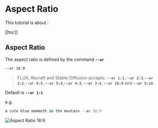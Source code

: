 # Aspect Ratio

This tutorial is about :

[[toc]]

## Aspect Ratio

The aspect ratio is defined by the command **`--ar`**

```css
--ar 16:9
```

> FLUX, Recraft and Stable Diffusion accepts: **`--ar 1:1`**,**`--ar 2:3`**,**`--ar 3:2`**,**`--ar 4:5`**,
> **`--ar 5:4`**,**`--ar 4:3`**, **`--ar 3:4`**, **`--ar 16:9`** and **`--ar 9:16`**

Default is **`--ar 1:1`**

e.g.

```jsx
a cute blue mammoth in the moutain --ar 16:9
```

![Aspect Ratio 16:9](./mj-ar16to9.jpeg)